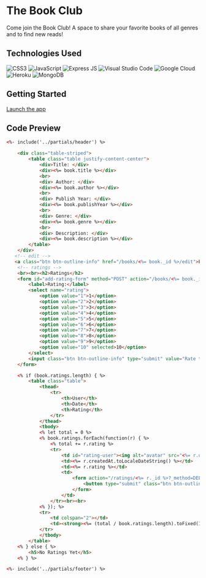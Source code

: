 # The Book Club
Come join the Book Club! A space to share your favorite books of all genres and to find new reads!
## Technologies Used
![CSS3](https://img.shields.io/badge/CSS3-1572B6?style=for-the-badge&logo=css3&logoColor=white)
![JavaScript](https://img.shields.io/badge/JavaScript-323330?style=for-the-badge&logo=javascript&logoColor=F7DF1E)
![Express JS](https://img.shields.io/badge/Express.js-000000?style=for-the-badge&logo=express&logoColor=white)
![Visual Studio Code](https://img.shields.io/badge/VSCode-0078D4?style=for-the-badge&logo=visual%20studio%20code&logoColor=white)
![Google Cloud](https://img.shields.io/badge/Google_Cloud-4285F4?style=for-the-badge&logo=google-cloud&logoColor=white)
![Heroku](https://img.shields.io/badge/Heroku-430098?style=for-the-badge&logo=heroku&logoColor=white)
![MongoDB](https://img.shields.io/badge/MongoDB-4EA94B?style=for-the-badge&logo=mongodb&logoColor=white)

## Getting Started
[Launch the app](https://the-book-club-janica-2b263a1d2c2c.herokuapp.com/)

## Code Preview
```html
<%- include('../partials/header') %>

    <div class="table-striped">
        <table class="table justify-content-center">
            <div>Title: </div>
            <div><%= book.title %></div>
            <br>
            <div> Author: </div>
            <div><%= book.author %></div>
            <br>
            <div> Publish Year: </div>
            <div><%= book.publishYear %></div>
            <br>
            <div> Genre: </div>
            <div><%= book.genre %></div>
            <br>
            <div> Description: </div>
            <div><%= book.description %></div>
        </table>
    </div>
   <!-- edit -->
   <a class="btn btn-outline-info" href="/books/<%= book._id %>/edit">Edit Book Rec</a>
    <!-- ratings -->
    <br><br><h2>Ratings</h2>
    <form id="add-rating-form" method="POST" action="/books/<%= book._id %>/ratings">
        <label>Rating:</label>
        <select name="rating">
            <option value="1">1</option>
            <option value="2">2</option>
            <option value="3">3</option>
            <option value="4">4</option>
            <option value="5">5</option>
            <option value="6">6</option>
            <option value="7">7</option>
            <option value="8">8</option>
            <option value="9">9</option>
            <option value="10" selected>10</option>
        </select>
        <input class="btn btn-outline-info" type="submit" value="Rate the book">
    </form>

    <% if (book.ratings.length) { %>
        <table class="table">
            <thead>
                <tr>
                    <th>User</th>
                    <th>Date</th>
                    <th>Rating</th>
                </tr>
            </thead>
            <tbody>
            <% let total = 0 %>
            <% book.ratings.forEach(function(r) { %>
                <% total += r.rating %>
                <tr>
                    <td id="rating-user"><img alt="avatar" src="<%= r.userAvatar %>" referrerpolicy="no-referrer" ><%= r.userName %></td>
                    <td><%= r.createdAt.toLocaleDateString() %></td>
                    <td><%= r.rating %></td>
                    <td>
                        <form action="/ratings/<%= r._id %>?_method=DELETE" id="delete-form" method="POST">
                            <button type="submit" class="btn btn-outline-danger">Delete</button>
                        </form>
                    </td>
                </tr><br><br>
            <% }); %>
            <tr>
                <td colspan="2"></td>
                <td><strong><%= (total / book.ratings.length).toFixed(1) %></strong></td>
            </tr>
            </tbody>
        </table>
    <% } else { %>
        <h5>No Ratings Yet</h5>
    <% } %>

<%- include('../partials/footer') %>
```